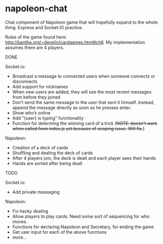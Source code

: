 # napoleon-chat
Chat component of Napoleon game that will hopefully expand to the whole thing.
Express and Socket.IO practice.


Rules of the game found here: http://bantha.org/~develin/cardgames.html#ch6. My implementation assumes there are 4 players.


DONE

  Socket.io:
  * Broadcast a message to connected users when someone connects or disconnects
  * Add support for nicknames
  * When new users are added, they will see the most recent messages from before they joined
  * Don’t send the same message to the user that sent it himself. Instead, append the message directly as soon as he presses enter.
  * Show who’s online
  * Add “{user} is typing” functionality
  * Function for determing the winning card of a trick (~~NOTE: doesn't work when called from index.js yet because of scoping issue. Will fix.~~)
  
  Napoleon:
  * Creation of a deck of cards
  * Shuffling and dealing the deck of cards
  * After 4 players join, the deck is dealt and each player sees their hands
  * Hands are sorted after being dealt


TODO

  Socket.io:
  * Add private messaging
  
  Napoleon:
  * Fix hacky dealing
  * Allow players to play cards. Need some sort of sequencing for who moves.
  * Functions for declaring Napoleon and Secretary, for ending the game
  * Get user input for each of the above functions
  * more...
